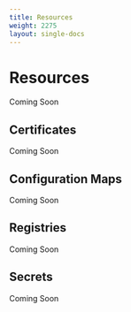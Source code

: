 ```yaml
---
title: Resources
weight: 2275
layout: single-docs
---
```


# Resources

Coming Soon

## Certificates

Coming Soon

## Configuration Maps

Coming Soon

## Registries

Coming Soon

## Secrets

Coming Soon
